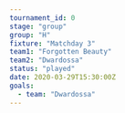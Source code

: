 ```yaml
---
tournament_id: 0
stage: "group"
group: "H"
fixture: "Matchday 3"
team1: "Forgotten Beauty"
team2: "Dwardossa"
status: "played"
date: 2020-03-29T15:30:00Z
goals:
  - team: "Dwardossa"
---
```

